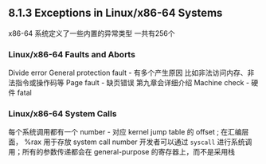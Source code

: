 ## 8.1.3 Exceptions in Linux/x86-64 Systems
x86-64 系统定义了一些内置的异常类型 一共有256个
### Linux/x86-64 Faults and Aborts
Divide error
General protection fault - 有多个产生原因 比如非法访问内存、非法指令或操作码等
Page fault - 缺页错误 第九章会详细介绍
Machine check - 硬件 fatal
### Linux/x86-64 System Calls
每个系统调用都有一个 number - 对应 kernel jump table 的 offset ; 在汇编层面， %rax 用于存放 system call number
开发者可以通过 `syscall` 进行系统调用；所有的参数传递都会在 general-purpose 的寄存器上，而不是采用栈